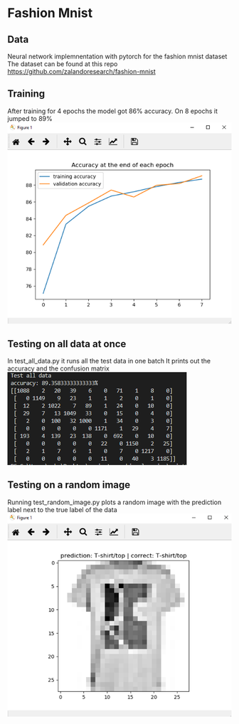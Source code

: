 # Fashion Mnist

## Data
Neural network implemnentation with pytorch for the fashion mnist dataset
The dataset can be found at this repo https://github.com/zalandoresearch/fashion-mnist

## Training
After training for 4 epochs the model got 86% accuracy. On 8 epochs it jumped to 89%
![Training accuracy](/images/train_accuracy.png "training accuracy over time")

## Testing on all data at once
In test_all_data.py it runs all the test data in one batch
It prints out the accuracy and the confusion matrix
![confusion matrix](/images/confusion_matrix.png "Confusion Matrix")

## Testing on a random image
Running test_random_image.py plots a random image with the prediction label next to the true label of the data
![random prediction](/images/random_prediction.png "Random prediction")


